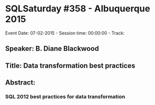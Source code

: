 # SQLSaturday #358 - Albuquerque 2015
Event Date: 07-02-2015 - Session time: 00:00:00 - Track: 
## Speaker: B. Diane Blackwood
## Title: Data transformation best practices
## Abstract:
### SQL 2012 best practices for data transformation
